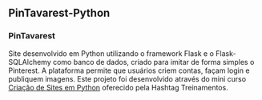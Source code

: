 ## PinTavarest-Python
 
### PinTavarest
Site desenvolvido em Python utilizando o framework Flask e o Flask-SQLAlchemy como banco de dados, criado para imitar de forma simples o Pinterest. A plataforma permite que usuários criem contas, façam login e publiquem imagens. Este projeto foi desenvolvido através do mini curso [Criação de Sites em Python](https://blp.hashtagtreinamentos.com/python/minicurso/criacao-sites-python) oferecido pela Hashtag Treinamentos.
